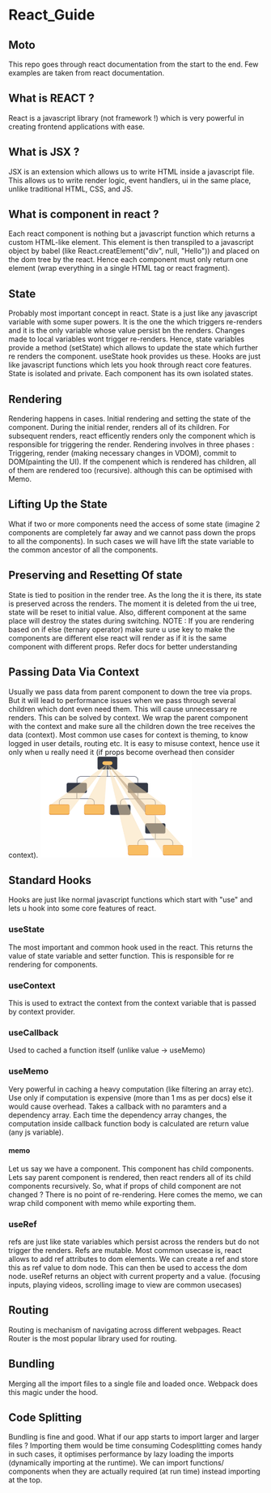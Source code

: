 # React_Guide

## Moto

This repo goes through react documentation from the start to the end. Few examples are taken from react documentation.

<h2>What is REACT ?</h2>
React is a javascript library (not framework !) which is very powerful in creating frontend applications with ease.

<h2>What is JSX ?</h2>
JSX is an extension which allows us to write HTML inside a javascript file. This allows us to write render logic, event handlers, ui in the same place, unlike traditional HTML, CSS, and JS.

<h2>What is component in react ?</h2>
Each react component is nothing but a javascript function which returns a custom HTML-like element. This element is then transpiled to a javascript object by babel (like React.creatElement("div", null, "Hello")) and placed on the dom tree by the react. Hence each component must only return one element (wrap everything in a single HTML tag or react fragment).

<h2>State</h2>

Probably most important concept in react. State is a just like any javascript variable with some super powers.
It is the one the which triggers re-renders and it is the only variable whose value persist bn the renders. Changes made to local variables wont trigger re-renders. Hence, state variables provide a method (setState) which allows to update the state which further re renders the component. useState hook provides us these. Hooks are just like javascript functions which lets you hook through react core features. State is isolated and private. Each component has its own isolated states.

<h2>Rendering</h2>

Rendering happens in cases. Initial rendering and setting the state of the component. During the initial render, <App/> renders all of its children. For subsequent renders, react efficently renders only the component which is responsible for triggering the render. Rendering involves in three phases : Triggering, render (making necessary changes in VDOM), commit to DOM(painting the UI). If the compenent which is rendered has children, all of them are rendered too (recursive). although this can be optimised with Memo.

<h2>Lifting Up the State</h2>

What if two or more components need the access of some state (imagine 2 components are completely far away and we cannot pass down the props to all the components). In such cases we will have lift the state variable to the common ancestor of all the components.

<h2>Preserving and Resetting Of state</h2>
State is tied to position in the render tree. As the long the it is there, its state is preserved across the renders. The moment it is deleted from the ui tree, state will be reset to initial value. Also, different component at the same place will destroy the states during switching. 
NOTE : If you are rendering based on if else (ternary operator) make sure u use key to make the components are different else react will render as if it is the same component with different props. Refer docs for better understanding

<h2>Passing Data Via Context</h2>
Usually we pass data from parent component to down the tree via props. But it will lead to performance issues when we pass through several children which dont even need them. This will cause unnecessary re renders. This can be solved by context. We wrap the parent component with the context and make sure all the children down the tree receives the data (context). Most common use cases for context is theming, to know logged in user details, routing etc. It is easy to misuse context, hence use it only when u really need it (if props become overhead then consider context).

<img src="image.png" alt="Alt text" width="300" height="200">

<h2>Standard Hooks</h2>
Hooks are just like normal javascript functions which start with "use" and lets u hook into some core features of react.

<h3>useState</h2>
The most important and common hook used in the react. This returns the value of state variable and setter function. This is responsible for re rendering for components.

<h3>useContext</h3>
This is used to extract the context from the context variable that is passed by context provider.

<h3>useCallback</h3>
Used to cached a function itself (unlike value -> useMemo)
<h3>useMemo</h2>
Very powerful in caching a heavy computation (like filtering an array etc). Use only if computation is expensive (more than 1 ms as per docs) else it would cause overhead. Takes a callback with no paramters and a dependency array. Each time the dependency array changes, the computation inside callback function body is calculated are return value (any js variable).

<h4>memo</h4>
Let us say we have a component. This component has child components. Lets say parent component is rendered, then react renders all of its child components recursively. So, what if props of child component are not changed ? There is no point of re-rendering. Here comes the memo, we can wrap child component with memo while exporting them.

<h3>useRef</h3>
refs are just like state variables which persist across the renders but do not trigger the renders. Refs are mutable. Most common usecase is, react allows to add ref attributes to dom elements. We can create a ref and store this as ref value to dom node. This can then be used to access the dom node. useRef returns an object with current property and a value. (focusing inputs, playing videos, scrolling image to view are common usecases)

<h2>Routing</h2>
Routing is mechanism of navigating across different webpages. React Router is the most popular library used for routing.

<h2>Bundling</h2>
Merging all the import files to a single file and loaded once. Webpack does this magic under the hood.

<h2>Code Splitting</h2>
Bundling is fine and good. What if our app starts to import larger and larger files ? Importing them would be time consuming
Codesplitting comes handy in such cases, it optimises performance by lazy loading the imports (dynamically importing at the runtime). We can import functions/ components when they are actually required (at run time) instead importing at the top.
